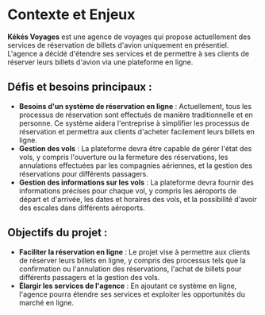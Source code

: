 # Contexte et Enjeux

**Kékés Voyages** est une agence de voyages qui propose actuellement des services de réservation de billets d'avion uniquement en présentiel. L'agence a décidé d'étendre ses services et de permettre à ses clients de réserver leurs billets d'avion via une plateforme en ligne.

## Défis et besoins principaux :
- **Besoins d'un système de réservation en ligne** : Actuellement, tous les processus de réservation sont effectués de manière traditionnelle et en personne. Ce système aidera l'entreprise à simplifier les processus de réservation et permettra aux clients d'acheter facilement leurs billets en ligne.
- **Gestion des vols** : La plateforme devra être capable de gérer l'état des vols, y compris l'ouverture ou la fermeture des réservations, les annulations effectuées par les compagnies aériennes, et la gestion des réservations pour différents passagers.
- **Gestion des informations sur les vols** : La plateforme devra fournir des informations précises pour chaque vol, y compris les aéroports de départ et d'arrivée, les dates et horaires des vols, et la possibilité d'avoir des escales dans différents aéroports.
## Objectifs du projet :
- **Faciliter la réservation en ligne** : Le projet vise à permettre aux clients de réserver leurs billets en ligne, y compris des processus tels que la confirmation ou l'annulation des réservations, l'achat de billets pour différents passagers et la gestion des vols.
- **Élargir les services de l'agence** : En ajoutant ce système en ligne, l'agence pourra étendre ses services et exploiter les opportunités du marché en ligne.

